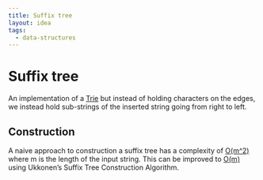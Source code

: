 ```yaml
---
title: Suffix tree
layout: idea
tags:
  - data-structures
---
```


# Suffix tree

An implementation of a [Trie](/computer-engineering/Trie) but instead of holding
characters on the edges, we instead hold sub-strings of the inserted string
going from right to left.

## Construction

A naive approach to construction a suffix tree has a complexity of
[O(m^2)](/computer-engineering/Quadratic-functions) where m is the length of the
input string. This can be improved to
[O(m)](/computer-engineering/Linear-functions) using Ukkonen’s Suffix Tree
Construction Algorithm.
